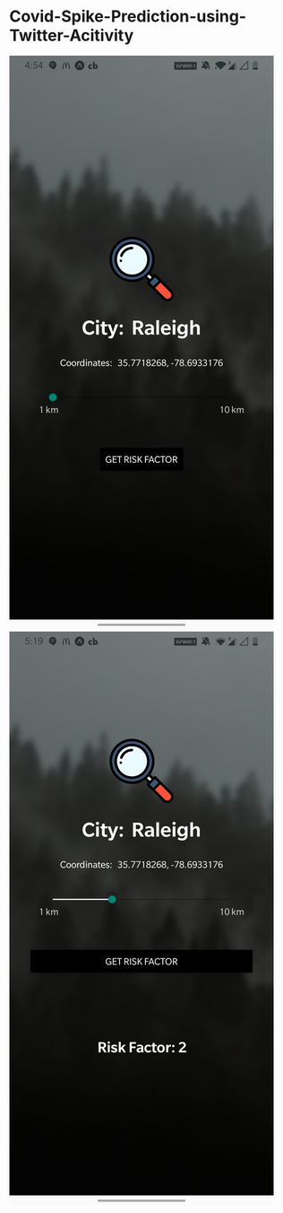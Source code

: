 # Covid-Spike-Prediction-using-Twitter-Acitivity
![alt-text](https://github.com/Rohanmestri/Covid-Spike-Prediction-using-Twitter-Acitivity/blob/main/assets/Screenshot_20201108-165453.jpg)
![alt-text](https://github.com/Rohanmestri/Covid-Spike-Prediction-using-Twitter-Acitivity/blob/main/assets/Screenshot_20201108-171935.jpg)
